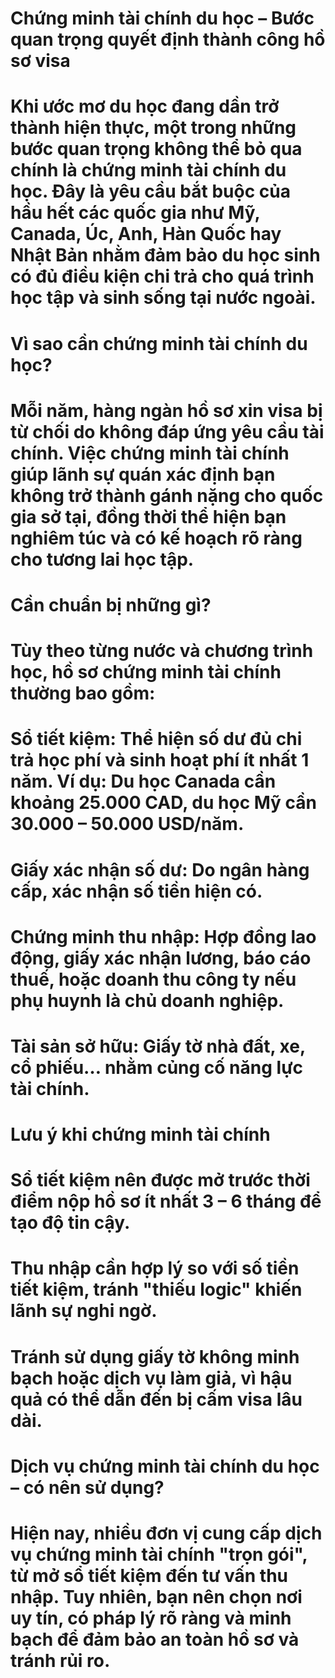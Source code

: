 # Chứng minh tài chính du học – Bước quan trọng quyết định thành công hồ sơ visa

# 

# Khi ước mơ du học đang dần trở thành hiện thực, một trong những bước quan trọng không thể bỏ qua chính là chứng minh tài chính du học. Đây là yêu cầu bắt buộc của hầu hết các quốc gia như Mỹ, Canada, Úc, Anh, Hàn Quốc hay Nhật Bản nhằm đảm bảo du học sinh có đủ điều kiện chi trả cho quá trình học tập và sinh sống tại nước ngoài.

# 

# Vì sao cần chứng minh tài chính du học?

# Mỗi năm, hàng ngàn hồ sơ xin visa bị từ chối do không đáp ứng yêu cầu tài chính. Việc chứng minh tài chính giúp lãnh sự quán xác định bạn không trở thành gánh nặng cho quốc gia sở tại, đồng thời thể hiện bạn nghiêm túc và có kế hoạch rõ ràng cho tương lai học tập.

# 

# Cần chuẩn bị những gì?

# Tùy theo từng nước và chương trình học, hồ sơ chứng minh tài chính thường bao gồm:

# 

# Sổ tiết kiệm: Thể hiện số dư đủ chi trả học phí và sinh hoạt phí ít nhất 1 năm. Ví dụ: Du học Canada cần khoảng 25.000 CAD, du học Mỹ cần 30.000 – 50.000 USD/năm.

# 

# Giấy xác nhận số dư: Do ngân hàng cấp, xác nhận số tiền hiện có.

# 

# Chứng minh thu nhập: Hợp đồng lao động, giấy xác nhận lương, báo cáo thuế, hoặc doanh thu công ty nếu phụ huynh là chủ doanh nghiệp.

# 

# Tài sản sở hữu: Giấy tờ nhà đất, xe, cổ phiếu… nhằm củng cố năng lực tài chính.

# 

# Lưu ý khi chứng minh tài chính

# 

# Sổ tiết kiệm nên được mở trước thời điểm nộp hồ sơ ít nhất 3 – 6 tháng để tạo độ tin cậy.

# 

# Thu nhập cần hợp lý so với số tiền tiết kiệm, tránh "thiếu logic" khiến lãnh sự nghi ngờ.

# 

# Tránh sử dụng giấy tờ không minh bạch hoặc dịch vụ làm giả, vì hậu quả có thể dẫn đến bị cấm visa lâu dài.

# 

# Dịch vụ chứng minh tài chính du học – có nên sử dụng?

# Hiện nay, nhiều đơn vị cung cấp dịch vụ chứng minh tài chính "trọn gói", từ mở sổ tiết kiệm đến tư vấn thu nhập. Tuy nhiên, bạn nên chọn nơi uy tín, có pháp lý rõ ràng và minh bạch để đảm bảo an toàn hồ sơ và tránh rủi ro.

